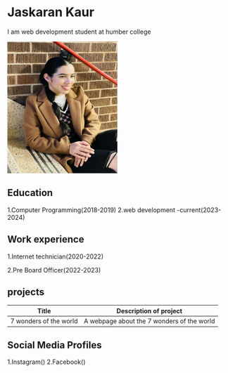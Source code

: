# Jaskaran Kaur
 I am web development student at humber college

<img src=jas.jpg width="250px" height="300px">

## Education
1.Computer Programming(2018-2019)
2.web development -current(2023-2024)

## Work experience
1.Internet technician(2020-2022)

2.Pre Board Officer(2022-2023)


## projects
|Title  |  Description of project|
|-------|------------------------|
| 7 wonders of the world | A webpage about the 7 wonders of the world |

## Social Media Profiles
1.Instagram()
2.Facebook()




